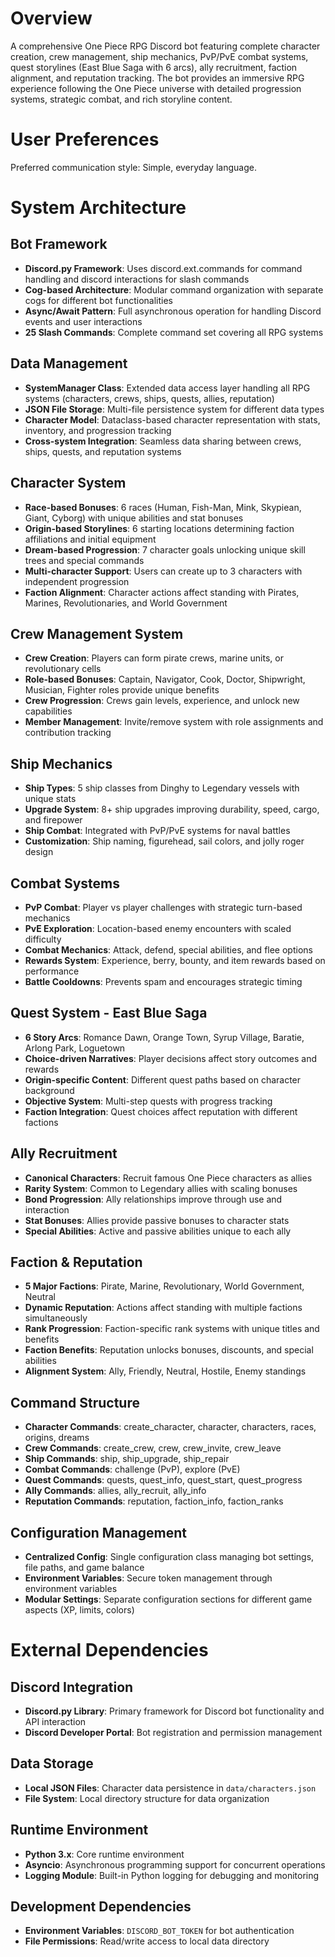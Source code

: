 # Overview

A comprehensive One Piece RPG Discord bot featuring complete character creation, crew management, ship mechanics, PvP/PvE combat systems, quest storylines (East Blue Saga with 6 arcs), ally recruitment, faction alignment, and reputation tracking. The bot provides an immersive RPG experience following the One Piece universe with detailed progression systems, strategic combat, and rich storyline content.

# User Preferences

Preferred communication style: Simple, everyday language.

# System Architecture

## Bot Framework
- **Discord.py Framework**: Uses discord.ext.commands for command handling and discord interactions for slash commands
- **Cog-based Architecture**: Modular command organization with separate cogs for different bot functionalities
- **Async/Await Pattern**: Full asynchronous operation for handling Discord events and user interactions
- **25 Slash Commands**: Complete command set covering all RPG systems

## Data Management
- **SystemManager Class**: Extended data access layer handling all RPG systems (characters, crews, ships, quests, allies, reputation)
- **JSON File Storage**: Multi-file persistence system for different data types
- **Character Model**: Dataclass-based character representation with stats, inventory, and progression tracking
- **Cross-system Integration**: Seamless data sharing between crews, ships, quests, and reputation systems

## Character System
- **Race-based Bonuses**: 6 races (Human, Fish-Man, Mink, Skypiean, Giant, Cyborg) with unique abilities and stat bonuses
- **Origin-based Storylines**: 6 starting locations determining faction affiliations and initial equipment
- **Dream-based Progression**: 7 character goals unlocking unique skill trees and special commands
- **Multi-character Support**: Users can create up to 3 characters with independent progression
- **Faction Alignment**: Character actions affect standing with Pirates, Marines, Revolutionaries, and World Government

## Crew Management System
- **Crew Creation**: Players can form pirate crews, marine units, or revolutionary cells
- **Role-based Bonuses**: Captain, Navigator, Cook, Doctor, Shipwright, Musician, Fighter roles provide unique benefits
- **Crew Progression**: Crews gain levels, experience, and unlock new capabilities
- **Member Management**: Invite/remove system with role assignments and contribution tracking

## Ship Mechanics
- **Ship Types**: 5 ship classes from Dinghy to Legendary vessels with unique stats
- **Upgrade System**: 8+ ship upgrades improving durability, speed, cargo, and firepower
- **Ship Combat**: Integrated with PvP/PvE systems for naval battles
- **Customization**: Ship naming, figurehead, sail colors, and jolly roger design

## Combat Systems
- **PvP Combat**: Player vs player challenges with strategic turn-based mechanics
- **PvE Exploration**: Location-based enemy encounters with scaled difficulty
- **Combat Mechanics**: Attack, defend, special abilities, and flee options
- **Rewards System**: Experience, berry, bounty, and item rewards based on performance
- **Battle Cooldowns**: Prevents spam and encourages strategic timing

## Quest System - East Blue Saga
- **6 Story Arcs**: Romance Dawn, Orange Town, Syrup Village, Baratie, Arlong Park, Loguetown
- **Choice-driven Narratives**: Player decisions affect story outcomes and rewards
- **Origin-specific Content**: Different quest paths based on character background
- **Objective System**: Multi-step quests with progress tracking
- **Faction Integration**: Quest choices affect reputation with different factions

## Ally Recruitment
- **Canonical Characters**: Recruit famous One Piece characters as allies
- **Rarity System**: Common to Legendary allies with scaling bonuses
- **Bond Progression**: Ally relationships improve through use and interaction
- **Stat Bonuses**: Allies provide passive bonuses to character stats
- **Special Abilities**: Active and passive abilities unique to each ally

## Faction & Reputation
- **5 Major Factions**: Pirate, Marine, Revolutionary, World Government, Neutral
- **Dynamic Reputation**: Actions affect standing with multiple factions simultaneously
- **Rank Progression**: Faction-specific rank systems with unique titles and benefits
- **Faction Benefits**: Reputation unlocks bonuses, discounts, and special abilities
- **Alignment System**: Ally, Friendly, Neutral, Hostile, Enemy standings

## Command Structure
- **Character Commands**: create_character, character, characters, races, origins, dreams
- **Crew Commands**: create_crew, crew, crew_invite, crew_leave
- **Ship Commands**: ship, ship_upgrade, ship_repair
- **Combat Commands**: challenge (PvP), explore (PvE)
- **Quest Commands**: quests, quest_info, quest_start, quest_progress
- **Ally Commands**: allies, ally_recruit, ally_info
- **Reputation Commands**: reputation, faction_info, faction_ranks

## Configuration Management
- **Centralized Config**: Single configuration class managing bot settings, file paths, and game balance
- **Environment Variables**: Secure token management through environment variables
- **Modular Settings**: Separate configuration sections for different game aspects (XP, limits, colors)

# External Dependencies

## Discord Integration
- **Discord.py Library**: Primary framework for Discord bot functionality and API interaction
- **Discord Developer Portal**: Bot registration and permission management

## Data Storage
- **Local JSON Files**: Character data persistence in `data/characters.json`
- **File System**: Local directory structure for data organization

## Runtime Environment
- **Python 3.x**: Core runtime environment
- **Asyncio**: Asynchronous programming support for concurrent operations
- **Logging Module**: Built-in Python logging for debugging and monitoring

## Development Dependencies
- **Environment Variables**: `DISCORD_BOT_TOKEN` for bot authentication
- **File Permissions**: Read/write access to local data directory